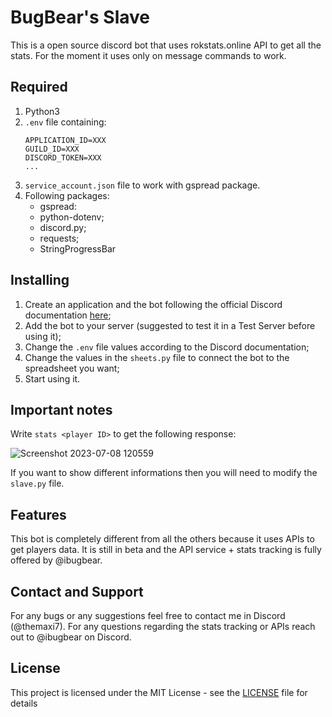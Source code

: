 # BugBear's Slave

This is a open source discord bot that uses rokstats.online API to get all the stats.
For the moment it uses only on message commands to work.

## Required 

1. Python3
2. `.env` file containing:
	```
	APPLICATION_ID=XXX
	GUILD_ID=XXX
	DISCORD_TOKEN=XXX
	...
	```
3. `service_account.json` file to work with gspread package. 
4. Following packages:
	- gspread:
	- python-dotenv;
	- discord.py;
	- requests;
	- StringProgressBar

## Installing

1. Create an application and the bot following the official Discord documentation [here](https://discord.com/developers/docs/intro);
2. Add the bot to your server (suggested to test it in a Test Server before using it);
3. Change the `.env` file values according to the Discord documentation;
4. Change the values in the `sheets.py` file to connect the bot to the spreadsheet you want;
5. Start using it.

## Important notes

Write `stats <player ID>`  to get the following response: 

![Screenshot 2023-07-08 120559](https://github.com/TheMaxi7/RoK-discord-bots/assets/102146744/d5e15db0-5449-4de7-8041-72c975adaaad)

If you want to show different informations then you will need to modify the `slave.py` file.

## Features

This bot is completely different from all the others because it uses APIs to get players data. It is still in beta and the API service + stats tracking is fully offered by @ibugbear.

## Contact and Support

For any bugs or any suggestions feel free to contact me in Discord (@themaxi7).
For any questions regarding the stats tracking or APIs reach out to @ibugbear on Discord. 

## License

This project is licensed under the MIT License - see the [LICENSE](https://github.com/Altaro97/Discord-Bots/blob/main/LICENSE) file for details



